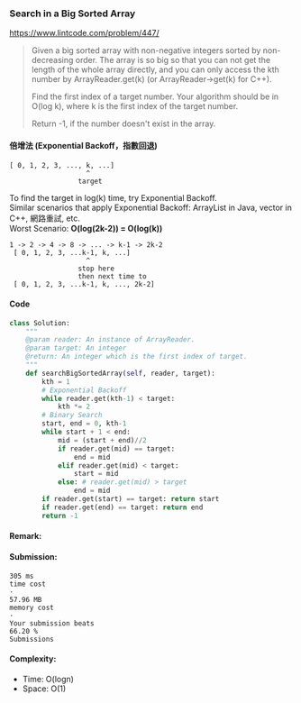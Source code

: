  ### Search in a Big Sorted Array
 https://www.lintcode.com/problem/447/
 
 >Given a big sorted array with non-negative integers sorted by non-decreasing order. The array is so big so that you can not get the length of the whole array directly, and you can only access the kth number by ArrayReader.get(k) (or ArrayReader->get(k) for C++).
>
>Find the first index of a target number. Your algorithm should be in O(log k), where k is the first index of the target number.
>
>Return -1, if the number doesn't exist in the array.
>
 #### 倍增法 (Exponential Backoff，指數回退)
 ```
 [ 0, 1, 2, 3, ..., k, ...]
                    ^
                  target
```
To find the target in log(k) time, try Exponential Backoff.\
Similar scenarios that apply Exponential Backoff: ArrayList in Java, vector in C++, 網路重試, etc.\
Worst Scenario: **O(log(2k-2)) = O(log(k))**
```
1 -> 2 -> 4 -> 8 -> ... -> k-1 -> 2k-2
 [ 0, 1, 2, 3, ...k-1, k, ...]
                   ^
                 stop here
                 then next time to
 [ 0, 1, 2, 3, ...k-1, k, ..., 2k-2]                
```

#### Code
```python
class Solution:
    """
    @param reader: An instance of ArrayReader.
    @param target: An integer
    @return: An integer which is the first index of target.
    """
    def searchBigSortedArray(self, reader, target):
        kth = 1
        # Exponential Backoff
        while reader.get(kth-1) < target:
            kth *= 2
        # Binary Search
        start, end = 0, kth-1
        while start + 1 < end:
            mid = (start + end)//2
            if reader.get(mid) == target:
                end = mid
            elif reader.get(mid) < target:
                start = mid
            else: # reader.get(mid) > target
                end = mid
        if reader.get(start) == target: return start
        if reader.get(end) == target: return end
        return -1
```
#### Remark:
#### Submission:
```
305 ms
time cost
·
57.96 MB
memory cost
·
Your submission beats
66.20 %
Submissions
```
#### Complexity:
- Time: O(logn)
- Space: O(1)

